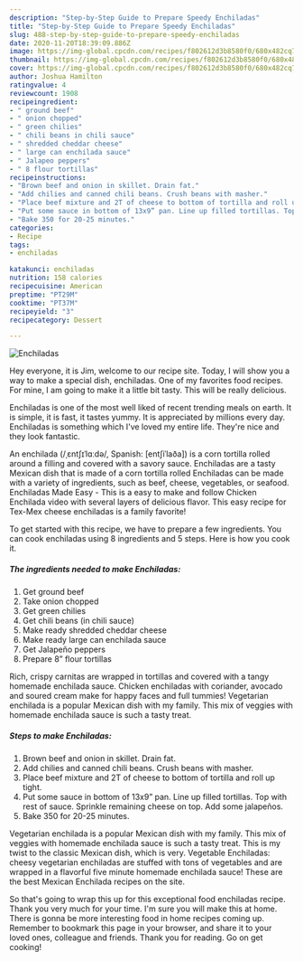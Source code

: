 ```yaml
---
description: "Step-by-Step Guide to Prepare Speedy Enchiladas"
title: "Step-by-Step Guide to Prepare Speedy Enchiladas"
slug: 488-step-by-step-guide-to-prepare-speedy-enchiladas
date: 2020-11-20T18:39:09.886Z
image: https://img-global.cpcdn.com/recipes/f802612d3b8580f0/680x482cq70/enchiladas-recipe-main-photo.jpg
thumbnail: https://img-global.cpcdn.com/recipes/f802612d3b8580f0/680x482cq70/enchiladas-recipe-main-photo.jpg
cover: https://img-global.cpcdn.com/recipes/f802612d3b8580f0/680x482cq70/enchiladas-recipe-main-photo.jpg
author: Joshua Hamilton
ratingvalue: 4
reviewcount: 1908
recipeingredient:
- " ground beef"
- " onion chopped"
- " green chilies"
- " chili beans in chili sauce"
- " shredded cheddar cheese"
- " large can enchilada sauce"
- " Jalapeo peppers"
- " 8 flour tortillas"
recipeinstructions:
- "Brown beef and onion in skillet. Drain fat."
- "Add chilies and canned chili beans. Crush beans with masher."
- "Place beef mixture and 2T of cheese to bottom of tortilla and roll up tight."
- "Put some sauce in bottom of 13x9” pan. Line up filled tortillas. Top with rest of sauce. Sprinkle remaining cheese on top. Add some jalapeños."
- "Bake 350 for 20-25 minutes."
categories:
- Recipe
tags:
- enchiladas

katakunci: enchiladas 
nutrition: 158 calories
recipecuisine: American
preptime: "PT29M"
cooktime: "PT37M"
recipeyield: "3"
recipecategory: Dessert

---
```



![Enchiladas](https://img-global.cpcdn.com/recipes/f802612d3b8580f0/680x482cq70/enchiladas-recipe-main-photo.jpg)

Hey everyone, it is Jim, welcome to our recipe site. Today, I will show you a way to make a special dish, enchiladas. One of my favorites food recipes. For mine, I am going to make it a little bit tasty. This will be really delicious.

Enchiladas is one of the most well liked of recent trending meals on earth. It is simple, it is fast, it tastes yummy. It is appreciated by millions every day. Enchiladas is something which I've loved my entire life. They're nice and they look fantastic.

An enchilada (/ˌɛntʃɪˈlɑːdə/, Spanish: [entʃiˈlaða]) is a corn tortilla rolled around a filling and covered with a savory sauce. Enchiladas are a tasty Mexican dish that is made of a corn tortilla rolled Enchiladas can be made with a variety of ingredients, such as beef, cheese, vegetables, or seafood. Enchiladas Made Easy - This is a easy to make and follow Chicken Enchilada video with several layers of delicious flavor. This easy recipe for Tex-Mex cheese enchiladas is a family favorite!


To get started with this recipe, we have to prepare a few ingredients. You can cook enchiladas using 8 ingredients and 5 steps. Here is how you cook it.

<!--inarticleads1-->

##### The ingredients needed to make Enchiladas:

1. Get  ground beef
1. Take  onion chopped
1. Get  green chilies
1. Get  chili beans (in chili sauce)
1. Make ready  shredded cheddar cheese
1. Make ready  large can enchilada sauce
1. Get  Jalapeño peppers
1. Prepare  8” flour tortillas


Rich, crispy carnitas are wrapped in tortillas and covered with a tangy homemade enchilada sauce. Chicken enchiladas with coriander, avocado and soured cream make for happy faces and full tummies! Vegetarian enchilada is a popular Mexican dish with my family. This mix of veggies with homemade enchilada sauce is such a tasty treat. 

<!--inarticleads2-->

##### Steps to make Enchiladas:

1. Brown beef and onion in skillet. Drain fat.
1. Add chilies and canned chili beans. Crush beans with masher.
1. Place beef mixture and 2T of cheese to bottom of tortilla and roll up tight.
1. Put some sauce in bottom of 13x9” pan. Line up filled tortillas. Top with rest of sauce. Sprinkle remaining cheese on top. Add some jalapeños.
1. Bake 350 for 20-25 minutes.


Vegetarian enchilada is a popular Mexican dish with my family. This mix of veggies with homemade enchilada sauce is such a tasty treat. This is my twist to the classic Mexican dish, which is very. Vegetable Enchiladas: cheesy vegetarian enchiladas are stuffed with tons of vegetables and are wrapped in a flavorful five minute homemade enchilada sauce! These are the best Mexican Enchilada recipes on the site. 

So that's going to wrap this up for this exceptional food enchiladas recipe. Thank you very much for your time. I'm sure you will make this at home. There is gonna be more interesting food in home recipes coming up. Remember to bookmark this page in your browser, and share it to your loved ones, colleague and friends. Thank you for reading. Go on get cooking!

